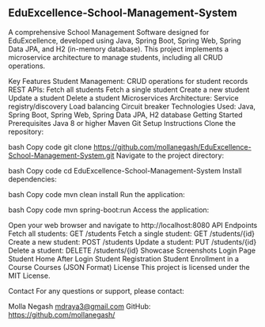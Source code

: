 EduExcellence-School-Management-System
----------------------------------------
A comprehensive School Management Software designed for EduExcellence, developed using Java, Spring Boot, Spring Web, Spring Data JPA, and H2 (in-memory database). This project implements a microservice architecture to manage students, including all CRUD operations.

Key Features Student Management: CRUD operations for student records REST APIs: Fetch all students Fetch a single student Create a new student Update a student Delete a student Microservices Architecture: Service registry/discovery Load balancing Circuit breaker Technologies Used: Java, Spring Boot, Spring Web, Spring Data JPA, H2 database Getting Started Prerequisites Java 8 or higher Maven Git Setup Instructions Clone the repository:

bash Copy code git clone https://github.com/mollanegash/EduExcellence-School-Management-System.git Navigate to the project directory:

bash Copy code cd EduExcellence-School-Management-System Install dependencies:

bash Copy code mvn clean install Run the application:

bash Copy code mvn spring-boot:run Access the application:

Open your web browser and navigate to http://localhost:8080 API Endpoints Fetch all students: GET /students Fetch a single student: GET /students/{id} Create a new student: POST /students Update a student: PUT /students/{id} Delete a student: DELETE /students/{id} Showcase Screenshots Login Page Student Home After Login Student Registration Student Enrollment in a Course Courses (JSON Format) License This project is licensed under the MIT License.

Contact For any questions or support, please contact:

Molla Negash mdraya3@gmail.com GitHub: https://github.com/mollanegash/
